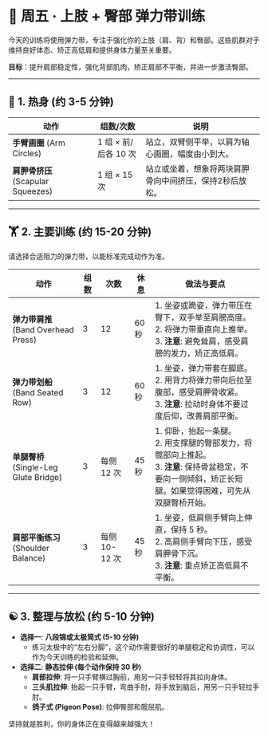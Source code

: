 # 💪 周五 · 上肢 + 臀部 弹力带训练

今天的训练将使用弹力带，专注于强化你的上肢（肩、背）和臀部。这些肌群对于维持良好体态、矫正高低肩和提供身体力量至关重要。

**目标**：提升肩部稳定性，强化背部肌肉，矫正肩部不平衡，并进一步激活臀部。

---

## 🧘 1. 热身 (约 3-5 分钟)

| 动作                          | 组数/次数          | 说明                                                       |
| ----------------------------- | ------------------ | ---------------------------------------------------------- |
| **手臂画圈** (Arm Circles)    | 1 组 × 前/后各 10 次 | 站立，双臂侧平举，以肩为轴心画圈，幅度由小到大。           |
| **肩胛骨挤压** (Scapular Squeezes) | 1 组 × 15 次       | 站立或坐着，想象将两块肩胛骨向中间挤压，保持2秒后放松。 |

---

## 🏋️ 2. 主要训练 (约 15-20 分钟)

请选择合适阻力的弹力带，以能标准完成动作为准。

| 动作                              | 组数 | 次数     | 休息 | 做法与要点                                                                                                                                                         |
| --------------------------------- | ---- | -------- | ---- | ------------------------------------------------------------------------------------------------------------------------------------------------------------------ |
| **弹力带肩推** (Band Overhead Press) | 3    | 12       | 60秒 | 1. 坐姿或跪姿，弹力带压在臀下，双手举至肩膀高度。<br>2. 将弹力带垂直向上推举。<br>3. **注意**: 避免耸肩，感受肩膀的发力，矫正高低肩。                              |
| **弹力带划船** (Band Seated Row)   | 3    | 12       | 60秒 | 1. 坐姿，弹力带套在脚底。<br>2. 用背力将弹力带向后拉至腹部，感受肩胛骨收紧。<br>3. **注意**: 拉动时身体不要过度后仰，改善肩部平衡。                               |
| **单腿臀桥** (Single-Leg Glute Bridge) | 3    | 每侧 12 次 | 45秒 | 1. 仰卧，抬起一条腿。<br>2. 用支撑腿的臀部发力，将髋部向上推起。<br>3. **注意**: 保持骨盆稳定，不要向一侧倾斜，矫正长短腿。如果觉得困难，可先从双腿臀桥开始。       |
| **肩部平衡练习** (Shoulder Balance) | 3    | 每侧 10-12 次 | 45秒 | 1. 坐姿，低肩侧手臂向上伸直，保持 5 秒。<br>2. 高肩侧手臂向下压，感受肩胛骨下沉。<br>3. **注意**: 重点矫正高低肩不平衡。                                           |

---

## ☯️ 3. 整理与放松 (约 5-10 分钟)

- **选择一**: **八段锦或太极简式 (5-10 分钟)**
  - 练习太极中的“左右分脚”，这个动作需要很好的单腿稳定和协调性，可以作为今天训练的检验和延伸。
- **选择二**: **静态拉伸 (每个动作保持 30 秒)**
  - **肩部拉伸**: 将一只手臂横过胸前，用另一只手轻轻将其拉向身体。
  - **三头肌拉伸**: 抬起一只手臂，弯曲手肘，将手放到脑后，用另一只手轻拉手肘。
  - **鸽子式 (Pigeon Pose)**: 拉伸臀部和髋屈肌。

坚持就是胜利，你的身体正在变得越来越强大！ 